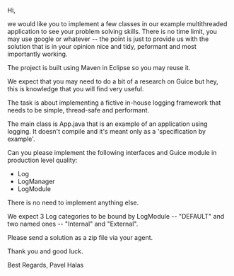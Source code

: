 Hi,

we would like you to implement a few classes in our example multithreaded application to see your problem solving skills. There is no time limit, you may use google or whatever -- the point is just to provide us with the solution that is in your opinion nice and tidy, peformant and most importantly working.

The project is built using Maven in Eclipse so you may reuse it.

We expect that you may need to do a bit of a research on Guice but hey, this is knowledge that you will find very useful.

The task is about implementing a fictive in-house logging framework that needs to be simple, thread-safe and performant.

The main class is App.java that is an example of an application using logging. It doesn't compile and it's meant only as a 'specification by example'.

Can you please implement the following interfaces and Guice module in production level quality:

* Log
* LogManager
* LogModule

There is no need to implement anything else.

We expect 3 Log categories to be bound by LogModule -- "DEFAULT" and two named ones -- "Internal" and "External". 

Please send a solution as a zip file via your agent.

Thank you and good luck.

Best Regards,
Pavel Halas
